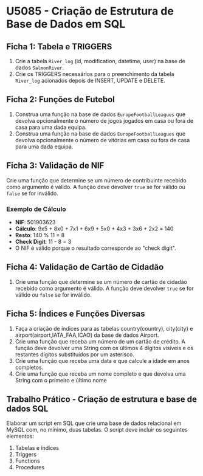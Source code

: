 # U5085 - Criação de Estrutura de Base de Dados em SQL

## Ficha 1: Tabela e TRIGGERS

1. Crie a tabela `River_log` (id, modification, datetime, user) na base de dados `SalmonRiver`.
2. Crie os TRIGGERS necessários para o preenchimento da tabela `River_log` acionados depois de INSERT, UPDATE e DELETE.

## Ficha 2: Funções de Futebol

1. Construa uma função na base de dados `EuropeFootballLeagues` que devolva opcionalmente o número de jogos jogados em casa ou fora de casa para uma dada equipa.
2. Construa uma função na base de dados `EuropeFootballLeagues` que devolva opcionalmente o número de vitórias em casa ou fora de casa para uma dada equipa.

## Ficha 3: Validação de NIF

Crie uma função que determine se um número de contribuinte recebido como argumento é válido. A função deve devolver `true` se for válido ou `false` se for inválido.

### Exemplo de Cálculo

- **NIF**: 501903623
- **Cálculo**: 9x5 + 8x0 + 7x1 + 6x9 + 5x0 + 4x3 + 3x6 + 2x2 = 140
- **Resto**: 140 % 11 = 8
- **Check Digit**: 11 - 8 = 3
- O NIF é válido porque o resultado corresponde ao "check digit".

## Ficha 4: Validação de Cartão de Cidadão

1. Crie uma função que determine se um número de cartão de cidadão recebido como argumento é válido. A função deve devolver `true` se for válido ou `false` se for inválido.

## Ficha 5: Índices e Funções Diversas

1. Faça   a   criação   de   índices   para   as   tabelas  country(country),  city(city)   e  airport(airport,IATA_FAA,ICAO) da base de dados Airport.
2. Crie uma função que receba um número de um cartão de crédito. A função deve devolver uma String com os últimos 4 dígitos visíveis e os restantes dígitos substituídos por um asterisco.
3. Crie uma função que receba uma data e que calcule a idade em anos completos.
4. Crie uma função que receba um nome completo e que devolva uma String com o primeiro e último nome

## Trabalho Prático - Criação de estrutura e base de dados SQL

Elaborar um script em SQL que crie uma base de dados relacional em MySQL com, no mínimo, duas tabelas. O script deve incluir os seguintes elementos:

1. Tabelas e índices
2. Triggers
3. Functions
4. Procedures
